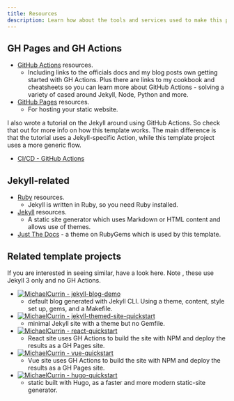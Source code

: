 ```yaml
---
title: Resources
description: Learn how about the tools and services used to make this project.
---
```



## GH Pages and GH Actions

- [GitHub Actions](https://michaelcurrin.github.io/dev-resources/resources/ci-cd/github-actions/) resources.
    - Including links to the officials docs and my blog posts own getting started with GH Actions. Plus there are links to my cookbook and cheatsheets so you can learn more about GitHub Actions - solving a variety of cased around Jekyll, Node, Python and more.
- [GitHub Pages](https://michaelcurrin.github.io/dev-resources/resources/web/github-pages.html) resources.
    - For hosting your static website.

I also wrote a tutorial on the Jekyll around using GitHub Actions. So check that out for more info on how this template works. The main difference is that the tutorial uses a Jekyll-specific Action, while this template project uses a more generic flow.

- [CI/CD - GitHub Actions](https://jekyllrb.com/docs/continuous-integration/github-actions/)


## Jekyll-related

- [Ruby](https://michaelcurrin.github.io/dev-resources/resources/ruby/) resources.
    - Jekyll is written in Ruby, so you need Ruby installed.
- [Jekyll](https://michaelcurrin.github.io/dev-resources/resources/jekyll/) resources.
    - A static site generator which uses Markdown or HTML content and allows use of themes.
- [Just The Docs](https://rubygems.org/gems/just-the-docs) - a theme on RubyGems which is used by this template.


## Related template projects

If you are interested in seeing similar, have a look here. Note , these use Jekyll 3 only and no GH Actions.

- [![MichaelCurrin - jekyll-blog-demo](https://img.shields.io/static/v1?label=MichaelCurrin&message=jekyll-blog-demo&color=7253ed&logo=github)](https://github.com/MichaelCurrin/jekyll-blog-demo)
    - default blog generated with Jekyll CLI. Using a theme, content, style set up, gems, and a Makefile.
- [![MichaelCurrin - jekyll-themed-site-quickstart](https://img.shields.io/static/v1?label=MichaelCurrin&message=jekyll-blog-demo&color=7253ed&logo=github)](https://github.com/MichaelCurrin/jekyll-blog-demo)
    - minimal Jekyll site with a theme but no Gemfile.
- [![MichaelCurrin - react-quickstart](https://img.shields.io/static/v1?label=MichaelCurrin&message=react-quickstart&color=7253ed&logo=github)](https://github.com/MichaelCurrin/react-quickstart "Go to GitHub repo")
    - React site uses GH Actions to build the site with NPM and deploy the results as a GH Pages site.
- [![MichaelCurrin - vue-quickstart](https://img.shields.io/static/v1?label=MichaelCurrin&message=vue-quickstart&color=7253ed&logo=github)](https://github.com/MichaelCurrin/vue-quickstart "Go to GitHub repo")
    - Vue site uses GH Actions to build the site with NPM and deploy the results as a GH Pages site.
- [![MichaelCurrin - hugo-quickstart](https://img.shields.io/static/v1?label=MichaelCurrin&message=hugo-quickstart&color=7253ed&logo=github)](https://github.com/MichaelCurrin/hugo-quickstart "Go to GitHub repo")
    - static built with Hugo, as a faster and more modern static-site generator.
